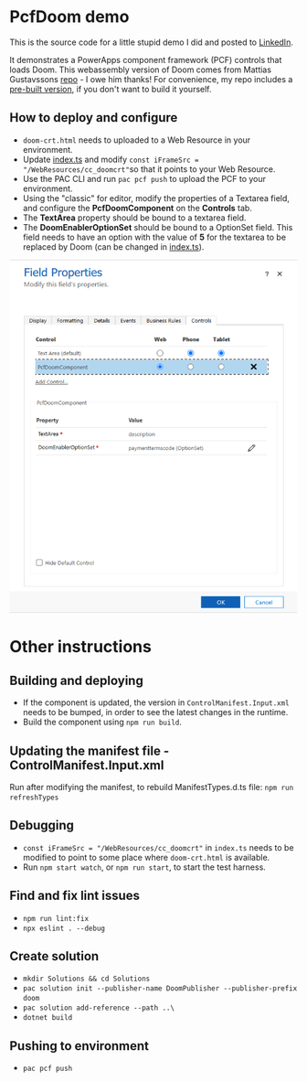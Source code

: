 # PcfDoom demo

This is the source code for a little stupid demo I did and posted to [LinkedIn](https://www.linkedin.com/posts/andreas-adner-70b1153_pcf-webassembly-dataverse-activity-7341938289056075777-hT-R?utm_source=share&utm_medium=member_desktop&rcm=ACoAAACM8rsBEgQIrYgb4NZAbnxwfDRk_Tu5e3w).

It demonstrates a PowerApps component framework (PCF) controls that loads Doom. This webassembly version of Doom comes from Mattias Gustavssons [repo](https://github.com/mattiasgustavsson/doom-crt) - I owe him thanks! For convenience, my repo includes a [pre-built version](/doom-crt-built/doom-crt.html), if you don't want to build it yourself.

## How to deploy and configure
- ```doom-crt.html``` needs to uploaded to a Web Resource in your environment.
- Update [index.ts](/PcfDoomComponent/index.ts) and modify ```const iFrameSrc = "/WebResources/cc_doomcrt"```so that it points to your Web Resource.
- Use the PAC CLI and run ```pac pcf push``` to upload the PCF to your environment.
- Using the "classic" for editor, modify the properties of a Textarea field, and configure the **PcfDoomComponent** on the **Controls** tab.
- The **TextArea** property should be bound to a textarea field.
- The **DoomEnablerOptionSet** should be bound to a OptionSet field. This field needs to have an option with the value of **5** for the textarea to be replaced by Doom (can be changed in [index.ts](/PcfDoomComponent/index.ts)).

![Configuration](/images/image1.png)

# Other instructions

## Building and deploying
- If the component is updated, the version in ```ControlManifest.Input.xml``` needs to be bumped, in order to see the latest changes in the runtime.
- Build the component using ```npm run build```.

## Updating the manifest file - ControlManifest.Input.xml
Run after modifying the manifest, to rebuild ManifestTypes.d.ts file: ```npm run refreshTypes```

## Debugging
- ```const iFrameSrc = "/WebResources/cc_doomcrt"``` in ```index.ts``` needs to be modified to point to some place where ```doom-crt.html``` is available.
- Run ```npm start watch```, or ```npm run start```, to start the test harness.

## Find and fix lint issues
- ```npm run lint:fix```
- ```npx eslint . --debug``` 

## Create solution
- ```mkdir Solutions && cd Solutions```
- ```pac solution init --publisher-name DoomPublisher --publisher-prefix doom```
- ```pac solution add-reference --path ..\```
- ```dotnet build```

## Pushing to environment
- ```pac pcf push```

